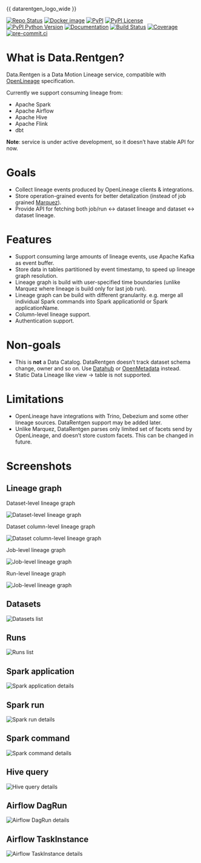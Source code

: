 {{ datarentgen_logo_wide }}

[![Repo Status](https://www.repostatus.org/badges/latest/wip.svg)](https://www.repostatus.org/#wip) [![Docker image](https://img.shields.io/docker/v/mtsrus/data-rentgen?sort=semver&label=docker)](https://hub.docker.com/r/mtsrus/data-rentgen) [![PyPI](https://img.shields.io/pypi/v/data-rentgen)](https://pypi.org/project/data-rentgen/) [![PyPI License](https://img.shields.io/pypi/l/data-rentgen.svg)](https://github.com/MobileTeleSystems/data-rentgen/blob/develop/LICENSE.txt) [![PyPI Python Version](https://img.shields.io/pypi/pyversions/data-rentgen.svg)](https://badge.fury.io/py/data-rentgen) [![Documentation](https://readthedocs.org/projects/data-rentgen/badge/?version=stable)](https://data-rentgen.readthedocs.io/)
[![Build Status](https://github.com/MobileTeleSystems/data-rentgen/workflows/Tests/badge.svg)](https://github.com/MobileTeleSystems/data-rentgen/actions) [![Coverage](https://codecov.io/github/MobileTeleSystems/data-rentgen/graph/badge.svg?token=s0JztGZbq3)](https://codecov.io/github/MobileTeleSystems/data-rentgen) [![pre-commit.ci](https://results.pre-commit.ci/badge/github/MobileTeleSystems/data-rentgen/develop.svg)](https://results.pre-commit.ci/latest/github/MobileTeleSystems/data-rentgen/develop)

# What is Data.Rentgen?

Data.Rentgen is a Data Motion Lineage service, compatible with [OpenLineage](https://openlineage.io/) specification.

Currently we support consuming lineage from:

* Apache Spark
* Apache Airflow
* Apache Hive
* Apache Flink
* dbt

**Note**: service is under active development, so it doesn’t have stable API for now.

# Goals

* Collect lineage events produced by OpenLineage clients & integrations.
* Store operation-grained events for better detalization (instead of job grained [Marquez](https://marquezproject.ai/)).
* Provide API for fetching both job/run ↔ dataset lineage and dataset ↔ dataset lineage.

# Features

* Support consuming large amounts of lineage events, use Apache Kafka as event buffer.
* Store data in tables partitioned by event timestamp, to speed up lineage graph resolution.
* Lineage graph is build with user-specified time boundaries (unlike Marquez where lineage is build only for last job run).
* Lineage graph can be build with different granularity. e.g. merge all individual Spark commands into Spark applicationId or Spark applicationName.
* Column-level lineage support.
* Authentication support.

# Non-goals

* This is **not** a Data Catalog. DataRentgen doesn’t track dataset schema change, owner and so on. Use [Datahub](https://datahubproject.io/) or [OpenMetadata](https://open-metadata.org/) instead.
* Static Data Lineage like view → table is not supported.

# Limitations

* OpenLineage have integrations with Trino, Debezium and some other lineage sources. DataRentgen support may be added later.
* Unlike Marquez, DataRentgen parses only limited set of facets send by OpenLineage, and doesn’t store custom facets. This can be changed in future.

# Screenshots

## Lineage graph

Dataset-level lineage graph

![Dataset-level lineage graph](entities/dataset_lineage.png)

Dataset column-level lineage graph

![Dataset column-level lineage graph](entities/dataset_column_lineage.png)

Job-level lineage graph

![Job-level lineage graph](entities/job_lineage.png)

Run-level lineage graph

![Job-level lineage graph](entities/run_lineage.png)

## Datasets

![Datasets list](entities/dataset_list.png)

## Runs

![Runs list](entities/run_list.png)

## Spark application

![Spark application details](integrations/spark/job_details.png)

## Spark run

![Spark run details](integrations/spark/run_details.png)

## Spark command

![Spark command details](integrations/spark/operation_details.png)

## Hive query

![Hive query details](integrations/hive/operation_details.png)

## Airflow DagRun

![Airflow DagRun details](integrations/airflow/dag_run_details.png)

## Airflow TaskInstance

![Airflow TaskInstance details](integrations/airflow/task_run_details.png)
